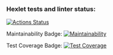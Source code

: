 ### Hexlet tests and linter status:
[![Actions Status](https://github.com/AliUmarov/frontend-bootcamp-project-46/workflows/hexlet-check/badge.svg)](https://github.com/AliUmarov/frontend-bootcamp-project-46/actions)

Maintainability Badge:
[![Maintainability](https://api.codeclimate.com/v1/badges/e45a8d6a60406590c4b1/maintainability)](https://codeclimate.com/github/AliUmarov/frontend-bootcamp-project-46/maintainability)

Test Coverage Badge:
[![Test Coverage](https://api.codeclimate.com/v1/badges/e45a8d6a60406590c4b1/test_coverage)](https://codeclimate.com/github/AliUmarov/frontend-bootcamp-project-46/test_coverage)
